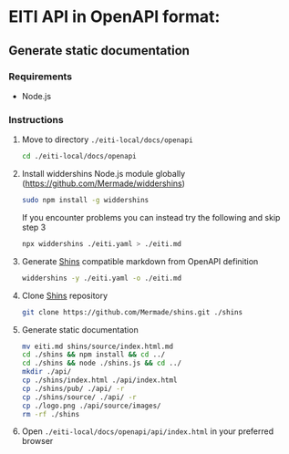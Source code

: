 # EITI API in OpenAPI format:

## Generate static documentation

### Requirements

* Node.js

### Instructions

1) Move to directory `./eiti-local/docs/openapi`

    ```bash
    cd ./eiti-local/docs/openapi
    ```

2) Install widdershins Node.js module globally (<https://github.com/Mermade/widdershins>)

    ```bash
    sudo npm install -g widdershins
    ```

    If you encounter problems you can instead try the following and skip step 3

    ```bash
    npx widdershins ./eiti.yaml > ./eiti.md
    ```

3) Generate [Shins](https://github.com/mermade/shins) compatible markdown from OpenAPI definition

    ```bash
    widdershins -y ./eiti.yaml -o ./eiti.md
    ```

4) Clone [Shins](https://github.com/Mermade/shins) repository

    ```bash
    git clone https://github.com/Mermade/shins.git ./shins
    ```

5) Generate static documentation

    ```bash
    mv eiti.md shins/source/index.html.md
    cd ./shins && npm install && cd ../
    cd ./shins && node ./shins.js && cd ../
    mkdir ./api/
    cp ./shins/index.html ./api/index.html
    cp ./shins/pub/ ./api/ -r
    cp ./shins/source/ ./api/ -r
    cp ./logo.png ./api/source/images/
    rm -rf ./shins
    ```

6) Open `./eiti-local/docs/openapi/api/index.html` in your preferred browser
